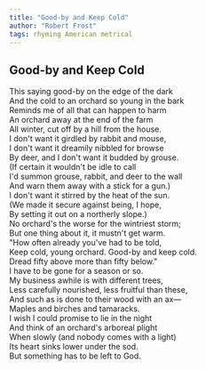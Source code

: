 ```yaml
---
title: "Good-by and Keep Cold"
author: "Robert Frost"
tags: rhyming American metrical
---
```


Good-by and Keep Cold
---------------------

This saying good-by on the edge of the dark  
And the cold to an orchard so young in the bark  
Reminds me of all that can happen to harm  
An orchard away at the end of the farm  
All winter, cut off by a hill from the house.  
I don't want it girdled by rabbit and mouse,  
I don't want it dreamily nibbled for browse  
By deer, and I don't want it budded by grouse.  
(If certain it wouldn't be idle to call  
I'd summon grouse, rabbit, and deer to the wall  
And warn them away with a stick for a gun.)  
I don't want it stirred by the heat of the sun.  
(We made it secure against being, I hope,  
By setting it out on a northerly slope.)  
No orchard's the worse for the wintriest storm;  
But one thing about it, it mustn't get warm.  
"How often already you've had to be told,  
Keep cold, young orchard. Good-by and keep cold.  
Dread fifty above more than fifty below."  
I have to be gone for a season or so.  
My business awhile is with different trees,  
Less carefully nourished, less fruitful than these,  
And such as is done to their wood with an ax—  
Maples and birches and tamaracks.  
I wish I could promise to lie in the night  
And think of an orchard's arboreal plight  
When slowly (and nobody comes with a light)  
Its heart sinks lower under the sod.  
But something has to be left to God.
